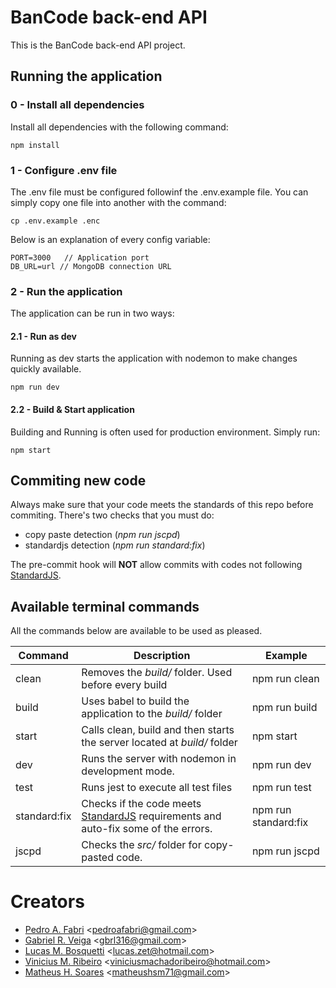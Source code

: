 # BanCode back-end API
This is the BanCode back-end API project.

## Running the application

### 0 - Install all dependencies
Install all dependencies with the following command:
```
npm install
```

### 1 - Configure .env file
The .env file must be configured followinf the .env.example file.
You can simply copy one file into another with the command:
```
cp .env.example .enc
```

Below is an explanation of every config variable:
```
PORT=3000   // Application port
DB_URL=url // MongoDB connection URL
```

### 2 - Run the application
The application can be run in two ways:

#### 2.1 - Run as dev
Running as dev starts the application with nodemon to make changes quickly available.
```
npm run dev
```

#### 2.2 - Build & Start application
Building and Running is often used for production environment. Simply run:
```
npm start
```

## Commiting new code
Always make sure that your code meets the standards of this repo before commiting.
There's two checks that you must do:
- copy paste detection (*npm run jscpd*)
- standardjs detection (*npm run standard:fix*)

The pre-commit hook will **NOT** allow commits with codes not following [StandardJS](https://standardjs.com/).

## Available terminal commands
All the commands below are available to be used as pleased.

| Command      | Description                                                                                                  | Example              |
|--------------|--------------------------------------------------------------------------------------------------------------|----------------------|
| clean        | Removes the *build/* folder. Used before every build                                                         | npm run clean        |
| build        | Uses babel to build the application to the *build/* folder                                                   | npm run build        |
| start        | Calls clean, build and then starts the server located at *build/* folder                                     | npm start            |
| dev          | Runs the server with nodemon in development mode.                                                            | npm run dev          |
| test         | Runs jest to execute all test files                                                                          | npm run test         |
| standard:fix | Checks if the code meets [StandardJS](https://standardjs.com/) requirements and auto-fix some of the errors. | npm run standard:fix |
| jscpd        | Checks the *src/* folder for copy-pasted code.                                                               | npm run jscpd        |


# Creators
- [Pedro A. Fabri](https://github.com/pedroafabri) <<pedroafabri@gmail.com>>
- [Gabriel R. Veiga](https://github.com/veigacoder) <<gbrl316@gmail.com>>
- [Lucas M. Bosquetti](https://github.com/luk-jedi) <<lucas.zet@hotmail.com>>
- [Vinicius M. Ribeiro](https://github.com/vinicius-m9) <<viniciusmachadoribeiro@hotmail.com>>
- [Matheus H. Soares](https://github.com/Narval1) <<matheushsm71@gmail.com>>